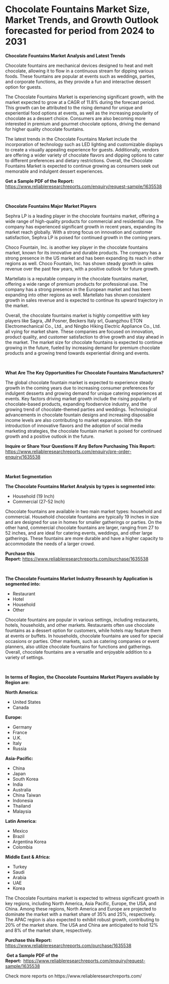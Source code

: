 <p><h1>Chocolate Fountains Market Size, Market Trends, and Growth Outlook forecasted for period from 2024 to 2031</h1></p><p><strong>Chocolate Fountains Market Analysis and Latest Trends</strong></p>
<p><p>Chocolate fountains are mechanical devices designed to heat and melt chocolate, allowing it to flow in a continuous stream for dipping various foods. These fountains are popular at events such as weddings, parties, and corporate functions, as they provide a fun and interactive dessert option for guests.</p><p>The Chocolate Fountains Market is experiencing significant growth, with the market expected to grow at a CAGR of 11.8% during the forecast period. This growth can be attributed to the rising demand for unique and experiential food options at events, as well as the increasing popularity of chocolate as a dessert choice. Consumers are also becoming more interested in premium and gourmet chocolate options, driving the demand for higher quality chocolate fountains.</p><p>The latest trends in the Chocolate Fountains Market include the incorporation of technology such as LED lighting and customizable displays to create a visually appealing experience for guests. Additionally, vendors are offering a wider variety of chocolate flavors and dipping options to cater to different preferences and dietary restrictions. Overall, the Chocolate Fountains Market is expected to continue growing as consumers seek out memorable and indulgent dessert experiences.</p></p>
<p><strong>Get a Sample PDF of the Report:&nbsp;</strong> <a href="https://www.reliableresearchreports.com/enquiry/request-sample/1635538">https://www.reliableresearchreports.com/enquiry/request-sample/1635538</a></p>
<p>&nbsp;</p>
<p><strong>Chocolate Fountains Major Market Players</strong></p>
<p><p>Sephra LP is a leading player in the chocolate fountains market, offering a wide range of high-quality products for commercial and residential use. The company has experienced significant growth in recent years, expanding its market reach globally. With a strong focus on innovation and customer satisfaction, Sephra LP is poised for continued growth in the coming years.</p><p>Choco Fountain, Inc. is another key player in the chocolate fountains market, known for its innovative and durable products. The company has a strong presence in the US market and has been expanding its reach in other regions as well. Choco Fountain, Inc. has shown steady growth in sales revenue over the past few years, with a positive outlook for future growth.</p><p>Martellato is a reputable company in the chocolate fountains market, offering a wide range of premium products for professional use. The company has a strong presence in the European market and has been expanding into other regions as well. Martellato has shown consistent growth in sales revenue and is expected to continue its upward trajectory in the market.</p><p>Overall, the chocolate fountains market is highly competitive with key players like Sagra, JM Posner, Beckers Italy srl, Guangzhou ETON Electromechanical Co., Ltd., and Ningbo Hiking Electric Appliance Co., Ltd. all vying for market share. These companies are focused on innovation, product quality, and customer satisfaction to drive growth and stay ahead in the market. The market size for chocolate fountains is expected to continue growing in the future, fueled by increasing demand for premium chocolate products and a growing trend towards experiential dining and events.</p></p>
<p>&nbsp;</p>
<p><strong>What Are The Key Opportunities For Chocolate Fountains Manufacturers?</strong></p>
<p><p>The global chocolate fountain market is expected to experience steady growth in the coming years due to increasing consumer preferences for indulgent desserts and growing demand for unique catering experiences at events. Key factors driving market growth include the rising popularity of chocolate-based products, expanding foodservice industry, and the growing trend of chocolate-themed parties and weddings. Technological advancements in chocolate fountain designs and increasing disposable income levels are also contributing to market expansion. With the introduction of innovative flavors and the adoption of social media marketing strategies, the chocolate fountain market is poised for continued growth and a positive outlook in the future.</p></p>
<p><strong>Inquire or Share Your Questions If Any Before Purchasing This Report:</strong> <a href="https://www.reliableresearchreports.com/enquiry/pre-order-enquiry/1635538">https://www.reliableresearchreports.com/enquiry/pre-order-enquiry/1635538</a></p>
<p>&nbsp;</p>
<p><strong>Market Segmentation</strong></p>
<p><strong>The Chocolate Fountains Market Analysis by types is segmented into:</strong></p>
<p><ul><li>Household (19 Inch)</li><li>Commercial (27-52 Inch)</li></ul></p>
<p><p>Chocolate fountains are available in two main market types: household and commercial. Household chocolate fountains are typically 19 inches in size and are designed for use in homes for smaller gatherings or parties. On the other hand, commercial chocolate fountains are larger, ranging from 27 to 52 inches, and are ideal for catering events, weddings, and other large gatherings. These fountains are more durable and have a higher capacity to accommodate the needs of a larger crowd.</p></p>
<p><strong>Purchase this Report:&nbsp;</strong><a href="https://www.reliableresearchreports.com/purchase/1635538">https://www.reliableresearchreports.com/purchase/1635538</a></p>
<p>&nbsp;</p>
<p><strong>The Chocolate Fountains Market Industry Research by Application is segmented into:</strong></p>
<p><ul><li>Restaurant</li><li>Hotel</li><li>Household</li><li>Other</li></ul></p>
<p><p>Chocolate fountains are popular in various settings, including restaurants, hotels, households, and other markets. Restaurants often use chocolate fountains as a dessert option for customers, while hotels may feature them at events or buffets. In households, chocolate fountains are used for special occasions or parties. Other markets, such as catering companies or event planners, also utilize chocolate fountains for functions and gatherings. Overall, chocolate fountains are a versatile and enjoyable addition to a variety of settings.</p></p>
<p>&nbsp;</p>
<p><strong>In terms of Region, the Chocolate Fountains Market Players available by Region are:</strong></p>
<p>
    <p> <strong> North America: </strong>
        <ul>
            <li>United States</li>
            <li>Canada</li>
        </ul>
        </p> 
    <p> <strong> Europe: </strong>
        <ul>
            <li>Germany</li>
            <li>France</li>
            <li>U.K.</li>
            <li>Italy</li>
            <li>Russia</li>
        </ul>
        </p> 
    <p> <strong> Asia-Pacific: </strong>
        <ul>
            <li>China</li>
            <li>Japan</li>
            <li>South Korea</li>
            <li>India</li>
            <li>Australia</li>
            <li>China Taiwan</li>
            <li>Indonesia</li>
            <li>Thailand</li>
            <li>Malaysia</li>
        </ul>
        </p> 
    <p> <strong> Latin America: </strong>
        <ul>
            <li>Mexico</li>
            <li>Brazil</li>
            <li>Argentina Korea</li>
            <li>Colombia</li>
        </ul>
        </p> 
    <p> <strong> Middle East & Africa: </strong>
        <ul>
            <li>Turkey</li>
            <li>Saudi</li>
            <li>Arabia</li>
            <li>UAE</li>
            <li>Korea</li>
        </ul>
    </p>
    </p>
<p><p>The Chocolate Fountains market is expected to witness significant growth in key regions, including North America, Asia Pacific, Europe, the USA, and China. Among these regions, North America and Europe are projected to dominate the market with a market share of 35% and 25%, respectively. The APAC region is also expected to exhibit robust growth, contributing to 20% of the market share. The USA and China are anticipated to hold 12% and 8% of the market share, respectively.</p></p>
<p><strong>Purchase this Report: </strong><a href="https://www.reliableresearchreports.com/purchase/1635538">https://www.reliableresearchreports.com/purchase/1635538</a></p>
<p>&nbsp;<strong>Get a Sample PDF of the Report:&nbsp;&nbsp;</strong><a href="https://www.reliableresearchreports.com/enquiry/request-sample/1635538">https://www.reliableresearchreports.com/enquiry/request-sample/1635538</a></p>
<p><strong></strong></p>
<p>Check more reports on https://www.reliableresearchreports.com/</p>